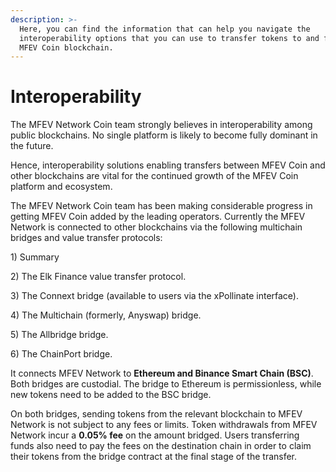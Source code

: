 ```yaml
---
description: >-
  Here, you can find the information that can help you navigate the
  interoperability options that you can use to transfer tokens to and from the
  MFEV Coin blockchain.
---
```


# Interoperability

The MFEV Network Coin team strongly believes in interoperability among public blockchains. No single platform is likely to become fully dominant in the future.

Hence, interoperability solutions enabling transfers between MFEV Coin and other blockchains are vital for the continued growth of the MFEV Coin platform and ecosystem.

The MFEV Network Coin team has been making considerable progress in getting MFEV Coin added by the leading operators. Currently the MFEV Network is connected to other blockchains via the following multichain bridges and value transfer protocols:

1\) Summary

&#x20;2\) The Elk Finance value transfer protocol.

3\) The Connext bridge (available to users via the xPollinate interface).

4\) The Multichain (formerly, Anyswap) bridge.

5\) The Allbridge bridge.

6\) The ChainPort bridge.

It connects MFEV Network to **Ethereum and Binance Smart Chain (BSC)**. Both bridges are custodial. The bridge to Ethereum is permissionless, while new tokens need to be added to the BSC bridge.

On both bridges, sending tokens from the relevant blockchain to MFEV Network is not subject to any fees or limits. Token withdrawals from MFEV Network incur a **0.05% fee** on the amount bridged. Users transferring funds also need to pay the fees on the destination chain in order to claim their tokens from the bridge contract at the final stage of the transfer.

&#x20;



